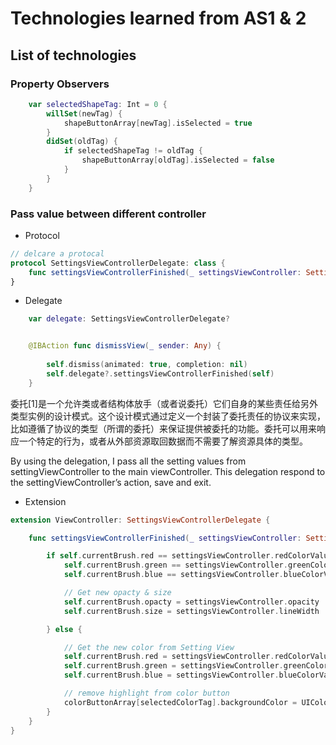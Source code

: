 # Technologies learned from AS1 & 2

## **List of technologies**
### Property Observers
```Swift
    var selectedShapeTag: Int = 0 {
        willSet(newTag) {
            shapeButtonArray[newTag].isSelected = true
        }
        didSet(oldTag) {
            if selectedShapeTag != oldTag {
                shapeButtonArray[oldTag].isSelected = false
            }
        }
    }
```

### **Pass value between different controller**
- Protocol
```swift
// delcare a protocal
protocol SettingsViewControllerDelegate: class {
    func settingsViewControllerFinished(_ settingsViewController: SettingsViewController)
}
```
- Delegate
```swift
    var delegate: SettingsViewControllerDelegate?


    @IBAction func dismissView(_ sender: Any) {
 
        self.dismiss(animated: true, completion: nil)
        self.delegate?.settingsViewControllerFinished(self)
    }
```
委托[1]是一个允许类或者结构体放手（或者说委托）它们自身的某些责任给另外类型实例的设计模式。这个设计模式通过定义一个封装了委托责任的协议来实现，比如遵循了协议的类型（所谓的委托）来保证提供被委托的功能。委托可以用来响应一个特定的行为，或者从外部资源取回数据而不需要了解资源具体的类型。

By using the delegation, I pass all the setting values from settingViewController to the main viewController.
This delegation respond to the settingViewController’s action, save and exit.


- Extension
```swift
extension ViewController: SettingsViewControllerDelegate {

    func settingsViewControllerFinished(_ settingsViewController: SettingsViewController) {

        if self.currentBrush.red == settingsViewController.redColorValue &&
            self.currentBrush.green == settingsViewController.greenColorValue &&
            self.currentBrush.blue == settingsViewController.blueColorValue {

            // Get new opacty & size
            self.currentBrush.opacty = settingsViewController.opacity
            self.currentBrush.size = settingsViewController.lineWidth

        } else {

            // Get the new color from Setting View
            self.currentBrush.red = settingsViewController.redColorValue
            self.currentBrush.green = settingsViewController.greenColorValue
            self.currentBrush.blue = settingsViewController.blueColorValue

            // remove highlight from color button
            colorButtonArray[selectedColorTag].backgroundColor = UIColor.white
        }
    }
}
```


## 